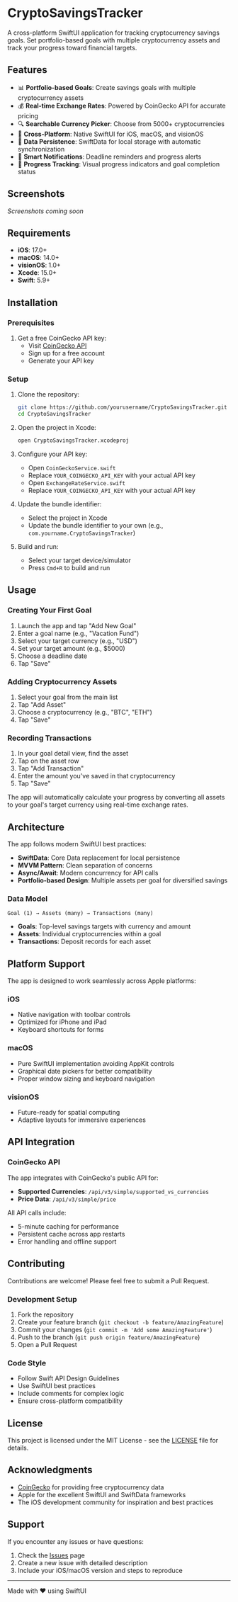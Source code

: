 # CryptoSavingsTracker

A cross-platform SwiftUI application for tracking cryptocurrency savings goals. Set portfolio-based goals with multiple cryptocurrency assets and track your progress toward financial targets.

## Features

- 📊 **Portfolio-based Goals**: Create savings goals with multiple cryptocurrency assets
- 💰 **Real-time Exchange Rates**: Powered by CoinGecko API for accurate pricing
- 🔍 **Searchable Currency Picker**: Choose from 5000+ cryptocurrencies
- 📱 **Cross-Platform**: Native SwiftUI for iOS, macOS, and visionOS
- 💾 **Data Persistence**: SwiftData for local storage with automatic synchronization
- 🔔 **Smart Notifications**: Deadline reminders and progress alerts
- 🎯 **Progress Tracking**: Visual progress indicators and goal completion status

## Screenshots

*Screenshots coming soon*

## Requirements

- **iOS**: 17.0+
- **macOS**: 14.0+
- **visionOS**: 1.0+
- **Xcode**: 15.0+
- **Swift**: 5.9+

## Installation

### Prerequisites

1. Get a free CoinGecko API key:
   - Visit [CoinGecko API](https://www.coingecko.com/en/api)
   - Sign up for a free account
   - Generate your API key

### Setup

1. Clone the repository:
   ```bash
   git clone https://github.com/yourusername/CryptoSavingsTracker.git
   cd CryptoSavingsTracker
   ```

2. Open the project in Xcode:
   ```bash
   open CryptoSavingsTracker.xcodeproj
   ```

3. Configure your API key:
   - Open `CoinGeckoService.swift`
   - Replace `YOUR_COINGECKO_API_KEY` with your actual API key
   - Open `ExchangeRateService.swift`
   - Replace `YOUR_COINGECKO_API_KEY` with your actual API key

4. Update the bundle identifier:
   - Select the project in Xcode
   - Update the bundle identifier to your own (e.g., `com.yourname.CryptoSavingsTracker`)

5. Build and run:
   - Select your target device/simulator
   - Press `Cmd+R` to build and run

## Usage

### Creating Your First Goal

1. Launch the app and tap "Add New Goal"
2. Enter a goal name (e.g., "Vacation Fund")
3. Select your target currency (e.g., "USD")
4. Set your target amount (e.g., $5000)
5. Choose a deadline date
6. Tap "Save"

### Adding Cryptocurrency Assets

1. Select your goal from the main list
2. Tap "Add Asset"
3. Choose a cryptocurrency (e.g., "BTC", "ETH")
4. Tap "Save"

### Recording Transactions

1. In your goal detail view, find the asset
2. Tap on the asset row
3. Tap "Add Transaction"
4. Enter the amount you've saved in that cryptocurrency
5. Tap "Save"

The app will automatically calculate your progress by converting all assets to your goal's target currency using real-time exchange rates.

## Architecture

The app follows modern SwiftUI best practices:

- **SwiftData**: Core Data replacement for local persistence
- **MVVM Pattern**: Clean separation of concerns
- **Async/Await**: Modern concurrency for API calls
- **Portfolio-based Design**: Multiple assets per goal for diversified savings

### Data Model

```
Goal (1) → Assets (many) → Transactions (many)
```

- **Goals**: Top-level savings targets with currency and amount
- **Assets**: Individual cryptocurrencies within a goal
- **Transactions**: Deposit records for each asset

## Platform Support

The app is designed to work seamlessly across Apple platforms:

### iOS
- Native navigation with toolbar controls
- Optimized for iPhone and iPad
- Keyboard shortcuts for forms

### macOS
- Pure SwiftUI implementation avoiding AppKit controls
- Graphical date pickers for better compatibility
- Proper window sizing and keyboard navigation

### visionOS
- Future-ready for spatial computing
- Adaptive layouts for immersive experiences

## API Integration

### CoinGecko API

The app integrates with CoinGecko's public API for:
- **Supported Currencies**: `/api/v3/simple/supported_vs_currencies`
- **Price Data**: `/api/v3/simple/price`

All API calls include:
- 5-minute caching for performance
- Persistent cache across app restarts
- Error handling and offline support

## Contributing

Contributions are welcome! Please feel free to submit a Pull Request.

### Development Setup

1. Fork the repository
2. Create your feature branch (`git checkout -b feature/AmazingFeature`)
3. Commit your changes (`git commit -m 'Add some AmazingFeature'`)
4. Push to the branch (`git push origin feature/AmazingFeature`)
5. Open a Pull Request

### Code Style

- Follow Swift API Design Guidelines
- Use SwiftUI best practices
- Include comments for complex logic
- Ensure cross-platform compatibility

## License

This project is licensed under the MIT License - see the [LICENSE](LICENSE) file for details.

## Acknowledgments

- [CoinGecko](https://www.coingecko.com) for providing free cryptocurrency data
- Apple for the excellent SwiftUI and SwiftData frameworks
- The iOS development community for inspiration and best practices

## Support

If you encounter any issues or have questions:

1. Check the [Issues](https://github.com/yourusername/CryptoSavingsTracker/issues) page
2. Create a new issue with detailed description
3. Include your iOS/macOS version and steps to reproduce

---

Made with ❤️ using SwiftUI